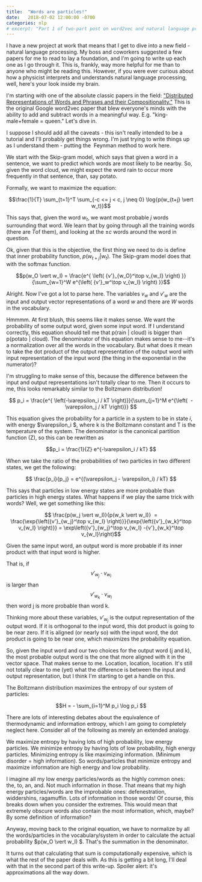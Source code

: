 ```yaml
---
title:  "Words are particles!"
date:   2018-07-02 12:00:00 -0700
categories: nlp
# excerpt: "Part 1 of two-part post on word2vec and natural language processing."
---
```

I have a new project at work that means that I get to dive into a new field - natural language processing. My boss and coworkers suggested a few papers for me to read to lay a foundation, and I'm going to write up each one as I go through it. This is, frankly, way more helpful for me than to anyone who might be reading this. However, if you were ever curious about how a physicist interprets and understands natural language processing, well, here's your look inside my brain.

I'm starting with one of the absolute classic papers in the field: ["Distributed Representations of Words and Phrases and their Compositionality."](https://papers.nips.cc/paper/5021-distributed-representations-of-words-and-phrases-and-their-compositionality.pdf) This is the original Google word2vec paper that blew everyone's minds with the ability to add and subtract words in a meaningful way. E.g. "king-male+female = queen." Let's dive in.

<!--more-->
I suppose I should add all the caveats - this isn't really intended to be a tutorial and I'll probably get things wrong. I'm just trying to write things up as I understand them - putting the  Feynman method to work here.

We start with the Skip-gram model, which says that given a word in a sentence, we want to predict which words are most likely to be nearby. So, given the word cloud, we might expect the word rain to occur more frequently in that sentence, than, say potato.

Formally, we want to maximize the equation: 

$$\frac{1}{T} \sum_{t=1}^T \sum_{-c <= j < c, j \neq 0} \log{p(w_{t+j} \vert w_t)}$$

This says that, given the word $w_t$, we want most probable $j$ words surrounding that word. We learn that by going through all the training words (there are $T$of them), and looking at the $\pm c$ words around the word in question.

Ok, given that this is the objective, the first thing we need to do is define that inner probability function, $p(w_{t+j} \vert w_t)$. The Skip-gram model does that with the softmax function.

$$p(w_O \vert w_I) = \frac{e^{ \left( {v'}_{w_O}^\top v_{w_I} \right) }}{\sum_{w=1}^W e^{\left( {v'}_w^\top v_{w_I} \right) }}$$

Alright. Now I've got a lot to parse here. The variables $v_w$ and $v'_w$ are the input and output vector representations of a word $w$ and there are $W$ words in the vocabulary.

Hmmmm. At first blush, this seems like it makes sense. We want the probability of some output word, given some input word. If I understand correctly, this equation should tell me that p(rain \| cloud) is bigger than p(potato \| cloud). The denominator of this equation makes sense to me--it's a normalization over all the words in the vocabulary. But what does it mean to take the dot product of the output representation of the output word with input representation of the input word (the thing in the exponential in the numerator)?

I'm struggling to make sense of this, because the difference between the input and output representations isn't totally clear to me. Then it occurs to me, this looks remarkably similar to the Boltzmann distribution!

$$ p_i = \frac{e^{ \left(-\varepsilon_i / kT \right)}}{\sum_{j=1}^M e^{\left(  -\varepsilon_j / kT \right)}} $$

This equation gives the probability for a particle in a system to be in state $i$, with energy $\varepsilon_i $, where k is the Boltzmann constant and T is the temperature of the system. The denominator is the canonical partition function (Z), so this can be rewritten as

$$p_i = \frac{1}{Z} e^{-\varepsilon_i / kT} $$

When we take the ratio of the probabilities of two particles in two different states, we get the following:

$$ \frac{p_i}{p_j} = e^{(\varepsilon_j - \varepsilon_i) / kT} $$

This says that particles in low energy states are more probable than particles in high energy states. What happens if we play the same trick with words? Well, we get something like this:

$$ \frac{p(w_j \vert w_I)}{p(w_k \vert w_I)}  = \frac{\exp{\left({v'}_{w_j}^\top v_{w_I} \right)}}{\exp{\left({v'}_{w_k}^\top v_{w_I} \right)}} = \exp\left({v'}_{w_j}^\top v_{w_I} -{v'}_{w_k}^\top v_{w_I}\right)$$

Given the same input word, an output word is more probable if its inner product with that input word is higher.

That is, if $$v'_{w_j} \cdot v_{w_I}$$ is larger than $$v'_{w_k} \cdot v_{w_I}$$ then word j is more probable than word k.

Thinking more about these variables, $v'_{w_j}$ is the output representation of the output word. If it is orthogonal to the input word, this dot product is going to be near zero. If it is aligned (or nearly so) with the input word, the dot product is going to be near one, which maximizes the probability equation.

So, given the input word and our two choices for the output word (j and k), the most probable output word is the one that more aligned with it in the vector space. That makes sense to me. Location, location, location. It's still not totally clear to me (yet) what the difference is between the input and output representation, but I think I'm starting to get a handle on this.

The Boltzmann distribution maximizes the entropy of our system of particles:

$$H = - \sum_{i=1}^M p_i \log p_i $$

There are lots of interesting debates about the equivalence of thermodynamic and information entropy, which I am going to completely neglect here. Consider all of the following as merely an extended analogy.

We maximize entropy by having lots of high probability, low energy particles. We minimize entropy by having lots of low probability, high energy particles. Minimizing entropy is like maximizing information. (Minimum disorder = high information). So words/particles that minimize entropy and maximize information are high energy and low probability.

I imagine all my low energy particles/words as the highly common ones: the, to, an, and. Not much information in those. That means that my high energy particles/words are the improbable ones: defenestration, widdershins, ragamuffin. Lots of information in those words! Of course, this breaks down when you consider the extremes. This would mean that extremely obscure words also contain the most information, which, maybe? By some definition of information?

Anyway, moving back to the original equation, we have to normalize by all the words/particles in the vocabulary/system in order to calculate the actual probability $p(w_O \vert w_I) $. That's the summation in the denominator.

It turns out that calculating that sum is computationally expensive, which is what the rest of the paper deals with. As this is getting a bit long, I'll deal with that in the second part of this write-up. Spoiler alert: it's approximations all the way down.
